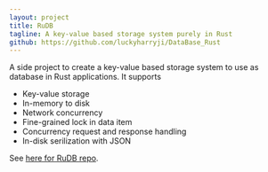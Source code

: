 ```yaml
---
layout: project
title: RuDB
tagline: A key-value based storage system purely in Rust
github: https://github.com/luckyharryji/DataBase_Rust
---
```


A side project to create a key-value based storage system to use as database in Rust applications.
It supports
- Key-value storage
- In-memory to disk
- Network concurrency
- Fine-grained lock in data item
- Concurrency request and response handling
- In-disk serilization with JSON

See [here for RuDB repo](https://github.com/luckyharryji/DataBase_Rust).
